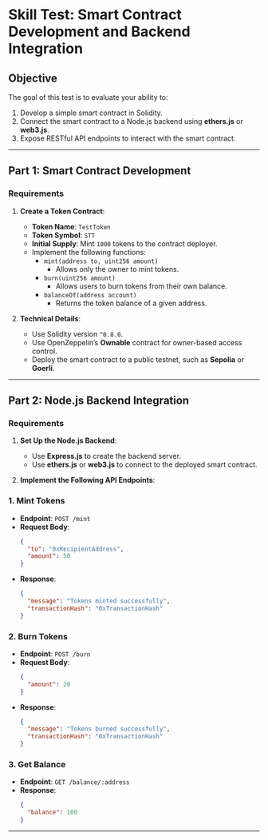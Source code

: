 # **Skill Test: Smart Contract Development and Backend Integration**

## **Objective**
The goal of this test is to evaluate your ability to:
1. Develop a simple smart contract in Solidity.
2. Connect the smart contract to a Node.js backend using **ethers.js** or **web3.js**.
3. Expose RESTful API endpoints to interact with the smart contract.

---

## **Part 1: Smart Contract Development**

### **Requirements**
1. **Create a Token Contract**:
   - **Token Name**: `TestToken`
   - **Token Symbol**: `STT`
   - **Initial Supply**: Mint `1000` tokens to the contract deployer.
   - Implement the following functions:
     - `mint(address to, uint256 amount)`  
       - Allows only the owner to mint tokens.
     - `burn(uint256 amount)`  
       - Allows users to burn tokens from their own balance.
     - `balanceOf(address account)`  
       - Returns the token balance of a given address.

2. **Technical Details**:
   - Use Solidity version `^0.8.0`.
   - Use OpenZeppelin’s **Ownable** contract for owner-based access control.
   - Deploy the smart contract to a public testnet, such as **Sepolia** or **Goerli**.

---

## **Part 2: Node.js Backend Integration**

### **Requirements**
1. **Set Up the Node.js Backend**:
   - Use **Express.js** to create the backend server.
   - Use **ethers.js** or **web3.js** to connect to the deployed smart contract.

2. **Implement the Following API Endpoints**:

### **1. Mint Tokens**
   - **Endpoint**: `POST /mint`  
   - **Request Body**:
     ```json
     {
       "to": "0xRecipientAddress",
       "amount": 50
     }
     ```
   - **Response**:
     ```json
     {
       "message": "Tokens minted successfully",
       "transactionHash": "0xTransactionHash"
     }
     ```

### **2. Burn Tokens**
   - **Endpoint**: `POST /burn`  
   - **Request Body**:
     ```json
     {
       "amount": 20
     }
     ```
   - **Response**:
     ```json
     {
       "message": "Tokens burned successfully",
       "transactionHash": "0xTransactionHash"
     }
     ```

### **3. Get Balance**
   - **Endpoint**: `GET /balance/:address`  
   - **Response**:
     ```json
     {
       "balance": 100
     }
     ```
     
---
